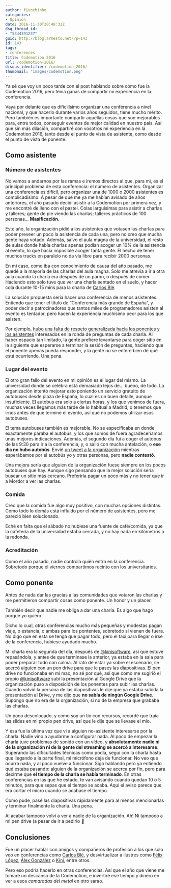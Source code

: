 ```yaml
---
author: fiunchinho
categories:
- Opinion
date: 2016-11-30T20:48:31Z
dsq_thread_id:
- "5344391237"
guid: http://blog.armesto.net/?p=143
id: 143
tags:
- conferences
title: Codemotion 2016
url: /codemotion-2016/
disqus_identifier: /codemotion_2016/
thumbnail: "images/codemotion.png"
---
```


Ya sé que voy un poco tarde con el post hablando sobre cómo fue la Codemotion 2016, pero tenía ganas de compartir mi experiencia en la conferencia.

Vaya por delante que es dificilísimo organizar una conferencia a nivel nacional, y que hacerlo durante varios años seguidos, tiene mucho mérito. Pero también es importante compartir aquellas cosas que son mejorables para, entre todos, conseguir eventos de mejor calidad en nuestro país. Así que sin más dilación, compartiré con vosotros mi experiencia en la Codemotion 2016, tanto desde el punto de vista de asistente, como desde el punto de vista de ponente.

<!--more-->

## Como asistente

### Número de asistentes

No vamos a andarnos por las ramas e iremos directos al que, para mi, es el principal problema de esta conferencia: el número de asistentes. Organizar una conferencia es difícil, pero organizar una de 1000 o 2000 asistentes es complicadísimo. A pesar de que me ya me habían avisado de años anteriores, el año pasado decidí asistir a la Codemotion por primera vez, y me encontré de lleno con el pastel. Colas larguísimas para asistir a charlas y talleres; gente de pie viendo las charlas; talleres prácticos de 100 personas&#8230; **Masificación**.

Este año, la organización pidió a los asistentes que votasen las charlas para poder preveer un poco la asistencia de cada una, pero no creo que mucha gente haya votado. Además, salvo el aula magna de la universidad, el resto de aulas donde había charlas apenas podían acoger un 10% de la asistencia al evento, lo que hacía imposible acoger tanta gente. El hecho de tener muchos tracks en paralelo no da vía libre para recibir 2000 personas.

En mi caso, como iba con conocimiento de causa del año pasado, me quedé a la mayoría de las charlas del aula magna. Solo me atrevía a ir a otra aula cuando la charla era después de un parón, o después de comer. Haciendo esto solo tuve que ver una charla sentado en el suelo, y hacer cola durante 10-15 mins para la charla de [Carlos Blé](https://twitter.com/carlosble).

La solución propuesta sería hacer una conferencia de menos asistentes. Entiendo que tener el título de &#8220;Conferencia más grande de España&#8221;, y poder decir a patrocinadores que tantos miles de programadores asisten al evento es tentador, pero hacen la experiencia muchísimo peor para los que asisten.

Por ejemplo, [hubo una falta de respeto generalizada hacia los ponentes y los asistentes](https://twitter.com/fiunchinho/status/799960255279013888) interesados en la ronda de preguntas de cada charla. Al haber espacio tan limitado, la gente prefiere levantarse para coger sitio en la siguiente que esperarse a terminar la sesión de preguntas, haciendo que el ponente apenas pueda responder, y la gente no se entere bien de qué está ocurriendo. Una pena.

### Lugar del evento

El otro gran fallo del evento en mi opinión es el lugar del mismo. La universidad donde se celebra está demasiado lejos de&#8230; bueno, de todo. La organización intentó mejorar esto poniendo un servicio gratuito de autobuses desde plaza de España, lo cual es un buen detalle, aunque insuficiente. El autobus era solo a ciertas horas, y los que venimos de fuera, muchas veces llegamos más tarde de lo habitual a Madrid, o tenemos que irnos antes de que termine el evento, así que no podemos utilizar esos autobuses.

El tema autobuses también es mejorable. No se especificaba en donde exactamente paraba el autobús, y los que somos de fuera agradeceríamos unas mejores indicaciones. Además, el segundo día fui a coger el autobus de las 9:30 para ir a la conferencia, y, o salió con mucha antelación, o **ese día no hubo autobús**. Envié [un tweet a la organización](https://twitter.com/fiunchinho/status/799893331136352256) mientras esperábamos por el autobús yo y otras personas, pero **nadie contestó**.

Una mejora sería que alguien de la organización fuese siempre en los pocos autobuses que hay. Aunque sigo pensando que la mejor solución sería buscar un sitio más cercano. Preferiría pagar un poco más y no tener que ir a Mordor a ver las charlas.

### Comida

Creo que la comida fue algo muy positivo, con muchas opciones distintas. Como todo lo demás está influido por el número de asistentes, pero me pareció bien solucionado.

Eché en falta que el sábado no hubiese una fuente de café/comida, ya que la cafetería de la universidad estaba cerrada, y no hay nada en kilómetros a la redonda.

### Acreditación

Como el año pasado, nadie controla quién entra en la conferencia. Sobretodo porque el viernes compartimos recinto con los universitarios.

## Como ponente

Antes de nada dar las gracias a las comunidades que votaron las charlas y me permitieron compartir cosas como ponente. Un honor y un placer.

También decir que nadie me obliga a dar una charla. Es algo que hago porque yo quiero.

Dicho lo cual, otras conferencias mucho más pequeñas y modestas pagan viaje, o estancia, o ambas para los pontentes, sobretodo si vienen de fuera. No digo que en esta se tenga que pagar todo, pero el taxi para llegar o irse de la conferencia, hubiese ayudado mucho.

Mi charla era la segunda del día, después de [@kinisoftware](https://twitter.com/kinisoftware), así que estuve repasándola, y antes de que terminase la anterior, ya estaba en la sala para poder preparar todo con calma. Al rato de estar ya sobre el escenario, se acercó alguien con un pen drive para que le pases las diapositivas. El pen drive no funcionaba en mi mac, no sé por qué, así que como me sugirió el propio [@kinisoftware](https://twitter.com/kinisoftware) subí la presentación al Google Drive que la organización puso a disposición de los ponentes para subir las charlas. Cuando volvió la persona de las diapositivas le dije que ya estaba subida la presentación al Drive, y me dijo que **no sabía de ningún Google Drive**. Supongo que no era de la organización, si no de la empresa que grababa las charlas.
  
Un poco descolocado, y como soy un tío con recursos, recordé que traía las slides en mi propio pen drive, así que le dije que se llevase el mío.

Y esa fue la última vez que vi a alguien no-asistente interesarse por la charla. Nadie vino a ayudarme a configurar nada. Al poco de empezar la charla tuve problemas de sonido con un vídeo, y **absolutamente nadie ni de la organización ni de la gente del streaming se acercó a interesarse**. Superando las dificultades técnicas como podía, seguí con la charla hasta que llegando a la parte final, mi micrófono deja de funcionar. No veo que ocurra nada, y al poco vuelve a funcionar. Sigo hablando pero ya entiendo qué estaba pasando: alguien de la organización se acerca por fin, pero para decirme que **el tiempo de la charla se había terminado**. En otras conferencias en las que he estado, te van avisando cuando quedan 10 o 5 minutos, para que sepas que el tiempo se acaba. Aquí el aviso parece que era cortar el micro cuando se acabase el tiempo.
  
Como pude, pasé las diapositivas rápidamente para al menos mencionarlas y terminar finalmente la charla. Una pena.
  
Al acabar tampoco volví a ver a nadie de la organización. Ah! Ni tampoco a mi pen drive (a pesar de ir a pedirlo 🙁

## Conclusiones

Fue un placer hablar con amigos y compañeros de profesión a los que solo veo en conferencias como [Carlos Blé](https://twitter.com/carlosble), y desvirtualizar a ilustres como [Félix López](https://twitter.com/flopezluis), [Álex González](https://twitter.com/agonzalezro) o [Kini](https://twitter.com/kinisoftware), entre otros.

Pero eso podría hacerlo en otras conferencias. Así que el año que viene me tomaré un descanso de la Codemotion, e invertiré ese tiempo y dinero en ver a esos _camaradas del metal_ en otro sarao.
